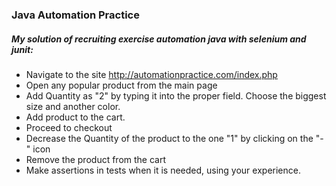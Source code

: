### Java Automation Practice

##### My solution of recruiting exercise automation java with selenium and junit:

* Navigate to the site http://automationpractice.com/index.php
* Open any popular product from the main page
* Add Quantity as "2" by typing it into the proper field. Choose the biggest size and another color.
* Add product to the cart.
* Proceed to checkout
* Decrease the Quantity of the product to the one "1" by clicking on the "-" icon
* Remove the product from the cart
* Make assertions in tests when it is needed, using your experience.